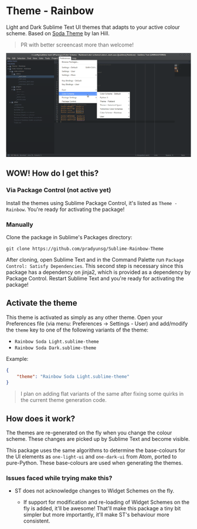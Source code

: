 # Theme - Rainbow

Light and Dark Sublime Text UI themes that adapts to your active colour scheme. Based on [Soda Theme] by Ian Hill.

> PR with better screencast more than welcome!

![Screencast](./screencast.gif)

## WOW! How do I get this?

### Via Package Control (not active yet)
Install the themes using Sublime Package Control, it's listed as `Theme - Rainbow`. You're ready for activating the package!

### Manually
Clone the package in Sublime's Packages directory:

```
git clone https://github.com/pradyunsg/Sublime-Rainbow-Theme
```

After cloning, open Sublime Text and in the Command Palette run `Package Control: Satisfy Dependencies`. This second step is necessary since this package has a dependency on jinja2,  which is provided as a dependency by Package Control. Restart Sublime Text and you're ready for activating the package!

## Activate the theme
This theme is activated as simply as any other theme. Open your Preferences file (via menu: Preferences -> Settings - User) and add/modify the `theme` key to one of the following variants of the theme:

 - `Rainbow Soda Light.sublime-theme`
 - `Rainbow Soda Dark.sublime-theme`

Example:

```json
{
    "theme": "Rainbow Soda Light.sublime-theme"
}
```

> I plan on adding flat variants of the same after fixing some quirks in the current theme generation code.

## How does it work?
The themes are re-generated on the fly when you change the colour scheme. These changes are picked up by Sublime Text and become visible.

This package uses the same algorithms to determine the base-colours for the UI elements as `one-light-ui` and `one-dark-ui` from Atom, ported to pure-Python. These base-colours are used when generating the themes.

### Issues faced while trying make this?

- ST does not acknowledge changes to Widget Schemes on the fly.
    - If support for modification and re-loading of Widget Schemes on the fly is added, it'll be awesome! That'll make this package a tiny bit simpler but more importantly, it'll make ST's behaviour more consistent.

  [Soda Theme]: http://buymeasoda.com/
